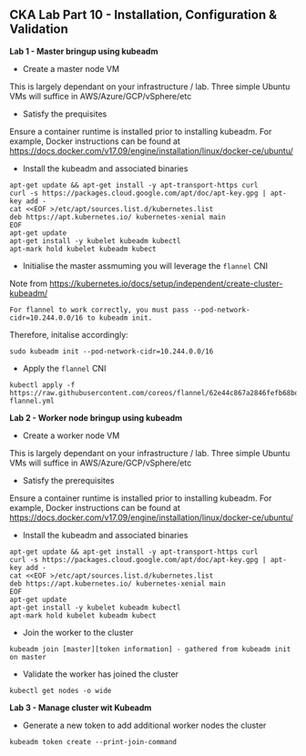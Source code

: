 ## CKA Lab Part 10 - Installation, Configuration & Validation

**Lab 1 - Master bringup using kubeadm**

* Create a master node VM

This is largely dependant on your infrastructure / lab. Three simple Ubuntu VMs will suffice in AWS/Azure/GCP/vSphere/etc

* Satisfy the prequisites

Ensure a container runtime is installed prior to installing kubeadm. For example, Docker instructions can be found at https://docs.docker.com/v17.09/engine/installation/linux/docker-ce/ubuntu/

* Install the kubeadm and associated binaries

~~~
apt-get update && apt-get install -y apt-transport-https curl
curl -s https://packages.cloud.google.com/apt/doc/apt-key.gpg | apt-key add -
cat <<EOF >/etc/apt/sources.list.d/kubernetes.list
deb https://apt.kubernetes.io/ kubernetes-xenial main
EOF
apt-get update
apt-get install -y kubelet kubeadm kubectl
apt-mark hold kubelet kubeadm kubect
~~~

* Initialise the master assmuming you will leverage the `flannel` CNI

Note from https://kubernetes.io/docs/setup/independent/create-cluster-kubeadm/

~~~
For flannel to work correctly, you must pass --pod-network-cidr=10.244.0.0/16 to kubeadm init.
~~~

Therefore, initalise accordingly:
~~~
sudo kubeadm init --pod-network-cidr=10.244.0.0/16
~~~


* Apply the `flannel` CNI

~~~
kubectl apply -f https://raw.githubusercontent.com/coreos/flannel/62e44c867a2846fefb68bd5f178daf4da3095ccb/Documentation/kube-flannel.yml
~~~

**Lab 2 - Worker node bringup using kubeadm**

* Create a worker node VM

This is largely dependant on your infrastructure / lab. Three simple Ubuntu VMs will suffice in AWS/Azure/GCP/vSphere/etc

* Satisfy the prerequisites

Ensure a container runtime is installed prior to installing kubeadm. For example, Docker instructions can be found at https://docs.docker.com/v17.09/engine/installation/linux/docker-ce/ubuntu/

* Install the kubeadm and associated binaries

~~~
apt-get update && apt-get install -y apt-transport-https curl
curl -s https://packages.cloud.google.com/apt/doc/apt-key.gpg | apt-key add -
cat <<EOF >/etc/apt/sources.list.d/kubernetes.list
deb https://apt.kubernetes.io/ kubernetes-xenial main
EOF
apt-get update
apt-get install -y kubelet kubeadm kubectl
apt-mark hold kubelet kubeadm kubect
~~~

* Join the worker to the cluster

~~~
kubeadm join [master][token information] - gathered from kubeadm init on master
~~~

* Validate the worker has joined the cluster

~~~
kubectl get nodes -o wide
~~~

**Lab 3 - Manage cluster wit Kubeadm**

* Generate a new token to add additional worker nodes the cluster

~~~
kubeadm token create --print-join-command
~~~
